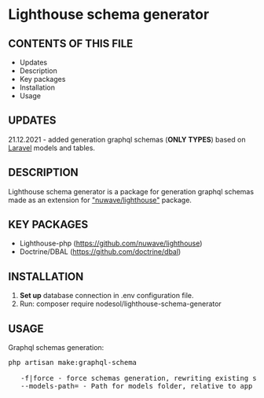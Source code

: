 # Lighthouse schema generator

CONTENTS OF THIS FILE
---------------------

 * Updates
 * Description
 * Key packages
 * Installation
 * Usage
 
  UPDATES
------------

21.12.2021 - added generation graphql schemas (<b>ONLY TYPES</b>) based on <a href="https://github.com/laravel/laravel">Laravel</a> models and tables.
 
  DESCRIPTION
------------

Lighthouse schema generator is a package for generation graphql schemas made as an extension for <a href="https://github.com/nuwave/lighthouse">"nuwave/lighthouse"</a> package.

  KEY PACKAGES
------------

* Lighthouse-php (https://github.com/nuwave/lighthouse)
* Doctrine/DBAL (https://github.com/doctrine/dbal)

 INSTALLATION
------------

1. <b>Set up</b> database connection in .env configuration file.
2. Run: composer require nodesol/lighthouse-schema-generator

 USAGE
------------

Graphql schemas generation:</br>
<pre>
php artisan make:graphql-schema </br>
   -f|force - force schemas generation, rewriting existing schemas
   --models-path= - Path for models folder, relative to app path
</pre>
